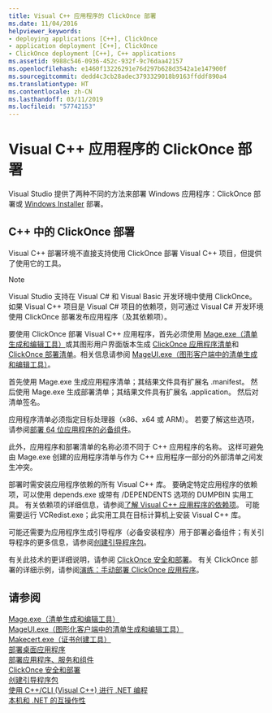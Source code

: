 ```yaml
---
title: Visual C++ 应用程序的 ClickOnce 部署
ms.date: 11/04/2016
helpviewer_keywords:
- deploying applications [C++], ClickOnce
- application deployment [C++], ClickOnce
- ClickOnce deployment [C++], C++ applications
ms.assetid: 9988c546-0936-452c-932f-9c76daa42157
ms.openlocfilehash: e1460f13226291e76d297b628d3542a1e147900f
ms.sourcegitcommit: dedd4c3cb28adec3793329018b9163ffddf890a4
ms.translationtype: HT
ms.contentlocale: zh-CN
ms.lasthandoff: 03/11/2019
ms.locfileid: "57742153"
---
```

# <a name="clickonce-deployment-for-visual-c-applications"></a>Visual C++ 应用程序的 ClickOnce 部署

Visual Studio 提供了两种不同的方法来部署 Windows 应用程序：ClickOnce 部署或 [Windows Installer](/windows/desktop/Msi/windows-installer-portal) 部署。

## <a name="clickonce-deployment-in-c"></a>C++ 中的 ClickOnce 部署

Visual C++ 部署环境不直接支持使用 ClickOnce 部署 Visual C++ 项目，但提供了使用它的工具。

> [!NOTE]
>  Visual Studio 支持在 Visual C# 和 Visual Basic 开发环境中使用 ClickOnce。 如果 Visual C++ 项目是 Visual C# 项目的依赖项，则可通过 Visual C# 开发环境使用 ClickOnce 部署发布应用程序（及其依赖项）。

要使用 ClickOnce 部署 Visual C++ 应用程序，首先必须使用 [Mage.exe（清单生成和编辑工具）](/dotnet/framework/tools/mage-exe-manifest-generation-and-editing-tool)或其图形用户界面版本生成 [ClickOnce 应用程序清单](/visualstudio/deployment/clickonce-application-manifest)和 [ClickOnce 部署清单](/visualstudio/deployment/clickonce-deployment-manifest)。相关信息请参阅 [MageUI.exe（图形客户端中的清单生成和编辑工具）](/dotnet/framework/tools/mageui-exe-manifest-generation-and-editing-tool-graphical-client)。

首先使用 Mage.exe 生成应用程序清单；其结果文件具有扩展名 .manifest。 然后使用 Mage.exe 生成部署清单；其结果文件具有扩展名 .application。 然后对清单签名。

应用程序清单必须指定目标处理器（x86、x64 或 ARM）。 若要了解这些选项，请参阅[部署 64 位应用程序的必备组件](/visualstudio/deployment/deploying-prerequisites-for-64-bit-applications)。

此外，应用程序和部署清单的名称必须不同于 C++ 应用程序的名称。 这样可避免由 Mage.exe 创建的应用程序清单与作为 C++ 应用程序一部分的外部清单之间发生冲突。

部署时需安装应用程序依赖的所有 Visual C++ 库。 要确定特定应用程序的依赖项，可以使用 depends.exe 或带有 /DEPENDENTS 选项的 DUMPBIN 实用工具。 有关依赖项的详细信息，请参阅[了解 Visual C++ 应用程序的依赖项](../ide/understanding-the-dependencies-of-a-visual-cpp-application.md)。 可能需要运行 VCRedist.exe；此实用工具在目标计算机上安装 Visual C++ 库。

可能还需要为应用程序生成引导程序（必备安装程序）用于部署必备组件；有关引导程序的更多信息，请参阅[创建引导程序包](/visualstudio/deployment/creating-bootstrapper-packages)。

有关此技术的更详细说明，请参阅 [ClickOnce 安全和部署](/visualstudio/deployment/clickonce-security-and-deployment)。 有关 ClickOnce 部署的详细示例，请参阅[演练：手动部署 ClickOnce 应用程序](/visualstudio/deployment/walkthrough-manually-deploying-a-clickonce-application)。

## <a name="see-also"></a>请参阅

[Mage.exe（清单生成和编辑工具）](/dotnet/framework/tools/mage-exe-manifest-generation-and-editing-tool)<br>
[MageUI.exe（图形化客户端中的清单生成和编辑工具）](/dotnet/framework/tools/mageui-exe-manifest-generation-and-editing-tool-graphical-client)<br>
[Makecert.exe（证书创建工具）](https://msdn.microsoft.com/library/windows/desktop/aa386968)<br>
[部署桌面应用程序](../ide/deploying-native-desktop-applications-visual-cpp.md)<br>
[部署应用程序、服务和组件](/visualstudio/deployment/deploying-applications-services-and-components)<br>
[ClickOnce 安全和部署](/visualstudio/deployment/clickonce-security-and-deployment)<br>
[创建引导程序包](/visualstudio/deployment/creating-bootstrapper-packages)<br>
[使用 C++/CLI (Visual C++) 进行 .NET 编程](../dotnet/dotnet-programming-with-cpp-cli-visual-cpp.md)<br>
[本机和 .NET 的互操作性](../dotnet/native-and-dotnet-interoperability.md)
